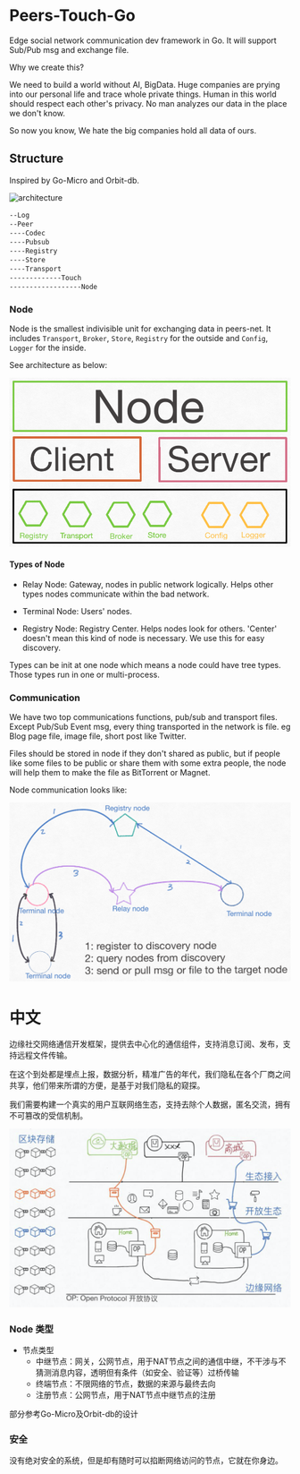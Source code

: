 # Peers-Touch-Go

Edge social network communication dev framework in Go. It will support Sub/Pub msg and exchange file.   

Why we create this?

We need to build a world without AI, BigData. Huge companies are prying into our personal life and trace whole private things. Human in this world should respect each other's privacy. No man analyzes our data in the place we don't know.

So now you know, We hate the big companies hold all data of ours. 

## Structure

Inspired by Go-Micro and Orbit-db.

![architecture](./doc/images/architecture.png)

```
--Log
--Peer
----Codec
----Pubsub
----Registry
----Store
----Transport
-------------Touch
------------------Node
```

### Node

Node is the smallest indivisible unit for exchanging data in peers-net. It includes `Transport`, `Broker`, `Store`, `Registry` for the outside and `Config`, `Logger` for the inside.

See architecture as below:

![image](./doc/images/node_frame.png)

#### Types of Node

- Relay Node: Gateway, nodes in public network logically. Helps other types nodes communicate within the bad network.

- Terminal Node: Users' nodes.

- Registry Node: Registry Center. Helps nodes look for others. 'Center' doesn't mean this kind of node is necessary. We use this for easy discovery.

Types can be init at one node which means a node could have tree types. Those types run in one or multi-process. 

### Communication

We have two top communications functions, pub/sub and transport files. Except Pub/Sub Event msg, every thing transported in the network is file. eg Blog page file, image file, short post like Twitter.

Files should be stored in node if they don't shared as public, but if people like some files to be public or share them with some extra people, the node will help them to make the file as BitTorrent or Magnet.

Node communication looks like:

![image](./doc/images/node_communication.png)

# 中文

边缘社交网络通信开发框架，提供去中心化的通信组件，支持消息订阅、发布，支持远程文件传输。

在这个到处都是埋点上报，数据分析，精准广告的年代，我们隐私在各个厂商之间共享，他们带来所谓的方便，是基于对我们隐私的窥探。

我们需要构建一个真实的用户互联网络生态，支持去除个人数据，匿名交流，拥有不可篡改的受信机制。

![image](./doc/images/network-framework.png)

### Node 类型

- 节点类型
  - 中继节点：网关，公网节点，用于NAT节点之间的通信中继，不干涉与不猜测消息内容，透明但有条件（如安全、验证等）过桥传输
  - 终端节点：不限网络的节点，数据的来源与最终去向
  - 注册节点：公网节点，用于NAT节点中继节点的注册

部分参考Go-Micro及Orbit-db的设计

### 安全

没有绝对安全的系统，但是却有随时可以掐断网络访问的节点，它就在你身边。

